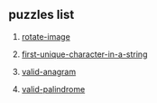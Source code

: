 ## puzzles list

1. [rotate-image](2020/01/rotate-image)

2. [first-unique-character-in-a-string](2020/01/first-unique-character-in-a-string)

3. [valid-anagram](2020/01/valid-anagram)

4. [valid-palindrome](2020/01/valid-palindrome)